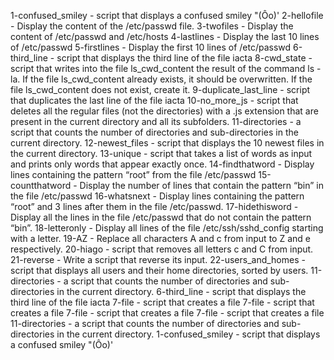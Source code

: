 1-confused_smiley - script that displays a confused smiley "(Ôo)'
2-hellofile - Display the content of the /etc/passwd file.
3-twofiles - Display the content of /etc/passwd and /etc/hosts
4-lastlines - Display the last 10 lines of /etc/passwd
5-firstlines - Display the first 10 lines of /etc/passwd
6-third_line - script that displays the third line of the file iacta
8-cwd_state - script that writes into the file ls_cwd_content the result of the command ls -la. If the file ls_cwd_content already exists, it should be overwritten. If the file ls_cwd_content does not exist, create it.
9-duplicate_last_line - script that duplicates the last line of the file iacta
10-no_more_js - script that deletes all the regular files (not the directories) with a .js extension that are present in the current directory and all its subfolders.
11-directories - a script that counts the number of directories and sub-directories in the current directory.
12-newest_files - script that displays the 10 newest files in the current directory.
13-unique - script that takes a list of words as input and prints only words that appear exactly once.
14-findthatword - Display lines containing the pattern “root” from the file /etc/passwd
15-countthatword - Display the number of lines that contain the pattern “bin” in the file /etc/passwd
16-whatsnext - Display lines containing the pattern “root” and 3 lines after them in the file /etc/passwd.
17-hidethisword - Display all the lines in the file /etc/passwd that do not contain the pattern “bin”.
18-letteronly - Display all lines of the file /etc/ssh/sshd_config starting with a letter.
19-AZ - Replace all characters A and c from input to Z and e respectively.
20-hiago - script that removes all letters c and C from input.
21-reverse - Write a script that reverse its input.
22-users_and_homes - script that displays all users and their home directories, sorted by users.
11-directories - a script that counts the number of directories and sub-directories in the current directory.
6-third_line - script that displays the third line of the file iacta
7-file - script that creates a file
7-file - script that creates a file
7-file - script that creates a file
7-file - script that creates a file
11-directories - a script that counts the number of directories and sub-directories in the current directory.
1-confused_smiley - script that displays a confused smiley "(Ôo)'
